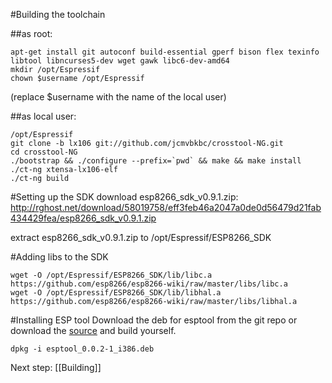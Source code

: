 #Building the toolchain

##as root:
```
apt-get install git autoconf build-essential gperf bison flex texinfo libtool libncurses5-dev wget gawk libc6-dev-amd64
mkdir /opt/Espressif
chown $username /opt/Espressif 
```
(replace $username with the name of the local user)

##as local user:
```
/opt/Espressif
git clone -b lx106 git://github.com/jcmvbkbc/crosstool-NG.git 
cd crosstool-NG
./bootstrap && ./configure --prefix=`pwd` && make && make install
./ct-ng xtensa-lx106-elf
./ct-ng build
```

#Setting up the SDK
download esp8266_sdk_v0.9.1.zip:  http://rghost.net/download/58019758/eff3feb46a2047a0de0d56479d21fab434429fea/esp8266_sdk_v0.9.1.zip

extract esp8266_sdk_v0.9.1.zip to /opt/Espressif/ESP8266_SDK

#Adding libs to the SDK
```
wget -O /opt/Espressif/ESP8266_SDK/lib/libc.a https://github.com/esp8266/esp8266-wiki/raw/master/libs/libc.a
wget -O /opt/Espressif/ESP8266_SDK/lib/libhal.a https://github.com/esp8266/esp8266-wiki/raw/master/libs/libhal.a
```

#Installing ESP tool
Download the deb for esptool from the git repo or download the [source](https://github.com/esp8266/esp8266-wiki/raw/master/deb/src/esptool_0.0.2.orig.tar.gz) and build yourself.
```
dpkg -i esptool_0.0.2-1_i386.deb
```

Next step: [[Building]]
